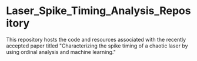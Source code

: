 # Laser_Spike_Timing_Analysis_Repository
 This repository hosts the code and resources associated with the recently accepted paper titled "Characterizing the spike timing of a chaotic laser by using ordinal analysis and machine learning."
